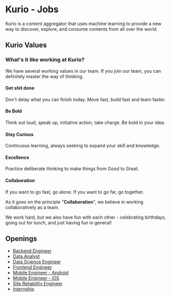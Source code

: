 # Kurio - Jobs

Kurio is a content aggregator that uses machine learning to provide a new way to discover, explore, and consume contents from all over the world.

## Kurio Values

### What's it like working at Kurio?

We have several working values in our team. If you join our team, you can definitely master the way of thinking. 

#### Get shit done

Don't delay what you can finish today. Move fast, build fast and learn faster.

#### Be Bold

Think out loud, speak up, initiative action, take charge. Be bold in your idea.

#### Stay Curious

Continuous learning, always seeking to expand your skill and knowledge.

#### Excellence

Practice deliberate thinking to make things from Good to Great.

#### Collaboration

If you want to go fast, go alone. If you want to go far, go together.

As it goes on the principle "**Collaboration**", we believe in working collaboratively as a team.

We work hard, but we also have fun with each other - celebrating birthdays, going out for lunch, and just having fun in general!

## Openings

- [Backend Engineer](Backend-Engineer.md)
- [Data Analyst](Data-Analyst.md)
- [Data Science Engineer](Data-Science-Engineer.md)
- [Frontend Engineer](Frontend-Engineer.md)
- [Mobile Engineer - Android](Mobile-Engineer-Android.md)
- [Mobile Engineer - iOS](Mobile-Engineer-iOS.md)
- [Site Reliability Engineer](Site-Reliability-Engineer.md)
- [Internship](internship/README.md)
